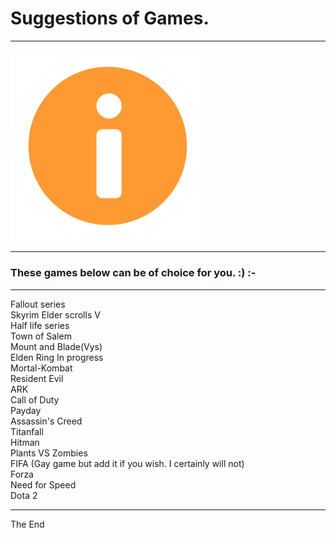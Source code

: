 # Suggestions of Games.

-----------------------

<img src="images/home/logo.png" width="309" height="305.5">

-----------------------

### These games below can be of choice for you. :) :-

-----------------------

Fallout series <br>
Skyrim Elder scrolls V<br>
Half life series<br>
Town of Salem<br>
Mount and Blade(Vys)<br>
Elden Ring  In progress<br>
Mortal-Kombat<br>
Resident Evil<br>
ARK<br>
Call of Duty<br>
Payday<br>
Assassin's Creed<br>
Titanfall<br>
Hitman<br>
Plants VS Zombies<br>
FIFA                           (Gay game but add it if you wish. I certainly will not)<br>
Forza<br>
Need for Speed<br>
Dota 2<br>

-----------------------

The End